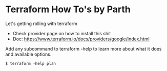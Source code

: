 Terraform How To's by Parth
=================

Let's getting rolling with terraform

- Check provider page on how to install this shit
- Doc: https://www.terraform.io/docs/providers/google/index.html

Add any subcommand to terraform -help to learn more about what it does and available options.

```
$ terraform -help plan

```
